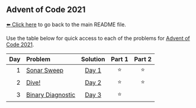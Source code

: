 ## Advent of Code 2021

[:arrow_left: Click here](../../README.md) to go back to the main README file.

Use the table below for quick access to each of the problems for [Advent of Code 2021](https://adventofcode.com/2021).

| Day | Problem                                                  |      Solution       | Part 1 | Part 2 |
|----:|:---------------------------------------------------------|:-------------------:|:------:|:------:|
|   1 | [Sonar Sweep](https://adventofcode.com/2021/day/1)       | [Day 1](Day01.java) | :star: | :star: |
|   2 | [Dive!](https://adventofcode.com/2021/day/2)             | [Day 2](Day02.java) | :star: | :star: |
|   3 | [Binary Diagnostic](https://adventofcode.com/2021/day/3) | [Day 3](Day03.java) | :star: |        |